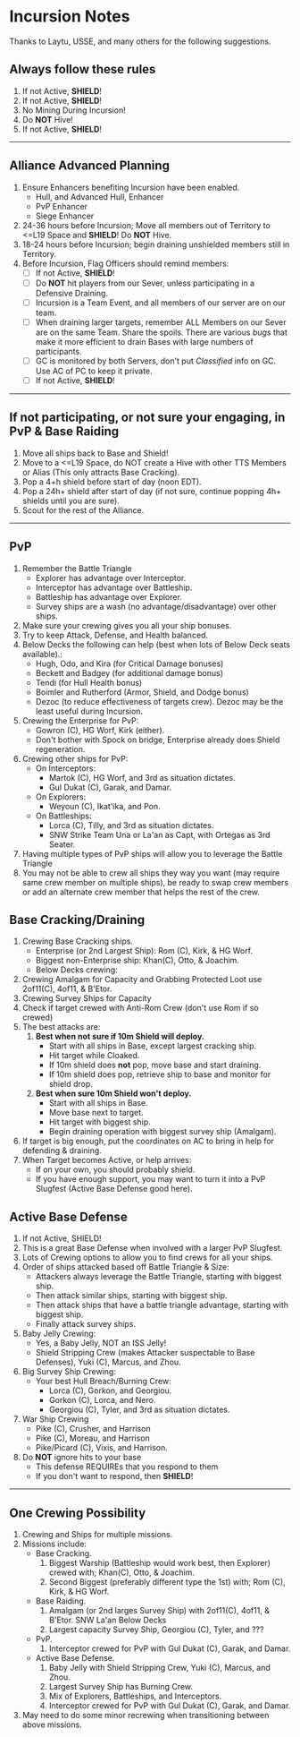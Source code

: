 # Incursion Notes

Thanks to Laytu, USSE, and many others for the following suggestions.

## Always follow these rules
1. If not Active, __SHIELD__!
1. If not Active, __SHIELD__!
1. No Mining During Incursion!
1. Do __NOT__ Hive!
1. If not Active, __SHIELD__!

___

## Alliance Advanced Planning
1. Ensure Enhancers benefiting Incursion have been enabled.
   - Hull, and Advanced Hull, Enhancer
   - PvP Enhancer
   - Siege Enhancer
1. 24-36 hours before Incursion; Move all members out of Territory to <=L19 Space and __SHIELD__! Do __NOT__ Hive.
1. 18-24 hours before Incursion; begin draining unshielded members still in Territory.
1. Before Incursion, Flag Officers should remind members:
   - [ ] If not Active, __SHIELD__!
   - [ ] Do __NOT__ hit players from our Sever, unless participating in a Defensive Draining.
   - [ ] Incursion is a Team Event, and all members of our server are on our team.
   - [ ] When draining larger targets, remember ALL Members on our Sever are on the same Team. Share the spoils. There are various *bugs* that make it more efficient to drain Bases with large numbers of participants.
   - [ ] GC is monitored by both Servers, don't put *Classified* info on GC. Use AC of PC to keep it private.
   - [ ] If not Active, __SHIELD__!

___

## If not participating, or not sure your engaging, in PvP & Base Raiding
1. Move all ships back to Base and Shield!
1. Move to a <=L19 Space, do NOT create a Hive with other TTS Members or Alias (This only attracts Base Cracking).
1. Pop a 4+h shield before start of day (noon EDT).
1. Pop a 24h+ shield after start of day (if not sure, continue popping 4h+ shields until you are sure).
1. Scout for the rest of the Alliance.

___

## PvP
1. Remember the Battle Triangle
   - Explorer has advantage over Interceptor.
   - Interceptor has advantage over Battleship.
   - Battleship has advantage over Explorer.
   - Survey ships are a wash (no advantage/disadvantage) over other ships.
1. Make sure your crewing gives you all your ship bonuses.
1. Try to keep Attack, Defense, and Health balanced.
1. Below Decks the following can help (best when lots of Below Deck seats available).:
   - Hugh, Odo, and Kira (for Critical Damage bonuses)
   - Beckett and Badgey (for additional damage bonus)
   - Tendi (for Hull Health bonus)
   - Boimler and Rutherford (Armor, Shield, and Dodge bonus)
   - Dezoc (to reduce effectiveness of targets crew). Dezoc may be the least useful during Incursion.
1. Crewing the Enterprise for PvP:
   - Gowron (C), HG Worf, Kirk (either).
   - Don't bother with Spock on bridge, Enterprise already does Shield regeneration.
1. Crewing other ships for PvP:
   - On Interceptors: 
     - Martok (C), HG Worf, and 3rd as situation dictates.
     - Gul Dukat (C), Garak, and Damar.
   - On Explorers:
     - Weyoun (C), Ikat'ika, and Pon.
   - On Battleships:
     - Lorca (C), Tilly, and 3rd as situation dictates.
     - SNW Strike Team Una or La'an as Capt, with Ortegas as 3rd Seater.
1. Having multiple types of PvP ships will allow you to leverage the Battle Triangle
1. You may not be able to crew all ships they way you want (may require same crew member on multiple ships), be ready to swap crew members or add an alternate crew member that helps the rest of the crew.

## Base Cracking/Draining
1. Crewing Base Cracking ships.
   - Enterprise (or 2nd Largest Ship): Rom (C), Kirk, & HG Worf.
   - Biggest non-Enterprise ship: Khan(C), Otto, & Joachim.
   - Below Decks crewing:
1. Crewing Amalgam for Capacity and Grabbing Protected Loot use 2of11(C), 4of11, & B'Etor.
1. Crewing Survey Ships for Capacity
1. Check if target crewed with Anti-Rom Crew (don't use Rom if so crewed)
1. The best attacks are:
   1. __Best when not sure if 10m Shield will deploy.__
      - Start with all ships in Base, except largest cracking ship.
      - Hit target while Cloaked.
      - If 10m shield does __not__ pop, move base and start draining.
      - If 10m shield does pop, retrieve ship to base and monitor for shield drop.
   1. __Best when sure 10m Shield won't deploy.__
      - Start with all ships in Base.
      - Move base next to target.
      - Hit target with biggest ship.
      - Begin draining operation with biggest survey ship (Amalgam).
1. If target is big enough, put the coordinates on AC to bring in help for defending & draining.
1. When Target becomes Active, or help arrives:
   - If on your own, you should probably shield.
   - If you have enough support, you may want to turn it into a PvP Slugfest (Active Base Defense good here).

## Active Base Defense
1. If not Active, SHIELD!
1. This is a great Base Defense when involved with a larger PvP Slugfest.
1. Lots of Crewing options to allow you to find crews for all your ships.
1. Order of ships attacked based off Battle Triangle & Size:
   - Attackers always leverage the Battle Triangle, starting with biggest ship.
   - Then attack similar ships, starting with biggest ship.
   - Then attack ships that have a battle triangle advantage, starting with biggest ship.
   - Finally attack survey ships.
1. Baby Jelly Crewing:
   - Yes, a Baby Jelly, NOT an ISS Jelly!
   - Shield Stripping Crew (makes Attacker suspectable to Base Defenses), Yuki (C), Marcus, and Zhou.
1. Big Survey Ship Crewing:
   - Your best Hull Breach/Burning Crew:
     - Lorca (C), Gorkon, and Georgiou.
     - Gorkon (C), Lorca, and Nero.
     - Georgiou (C), Tyler, and 3rd as situation dictates.
1. War Ship Crewing
   - Pike (C), Crusher, and Harrison
   - Pike (C), Moreau, and Harrison
   - Pike/Picard (C), Vixis, and Harrison.
1. Do __NOT__ ignore hits to your base
   - This defense REQUIREs that you respond to them
   - If you don't want to respond, then __SHIELD__!
   
___

## One Crewing Possibility
1. Crewing and  Ships for multiple missions.
1. Missions include:
   - Base Cracking.
     1. Biggest Warship (Battleship would work best, then Explorer) crewed with; Khan(C), Otto, & Joachim.
     1. Second Biggest (preferably different type the 1st) with; Rom (C), Kirk, & HG Worf.
   - Base Raiding.
     1. Amalgam (or 2nd larges Survey Ship) with 2of11(C), 4of11, & B'Etor. SNW La'an Below Decks
     1. Largest capacity Survey Ship, Georgiou (C), Tyler, and ???
   - PvP.
     1. Interceptor crewed for PvP with Gul Dukat (C), Garak, and Damar.
   - Active Base Defense.
     1. Baby Jelly with Shield Stripping Crew, Yuki (C), Marcus, and Zhou.
     1. Largest Survey Ship has Burning Crew.
     1. Mix of Explorers, Battleships, and Interceptors. 
     1. Interceptor crewed for PvP with Gul Dukat (C), Garak, and Damar.
1. May need to do some minor recrewing when transitioning between above missions.
